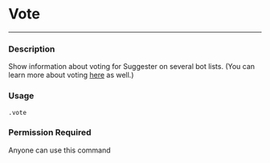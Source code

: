 # Vote
---
### Description
Show information about voting for Suggester on several bot lists. (You can learn more about voting [here](NAME_OF_LANG/supporting/info.md) as well.)
### Usage
```
.vote
```
### Permission Required
Anyone can use this command
